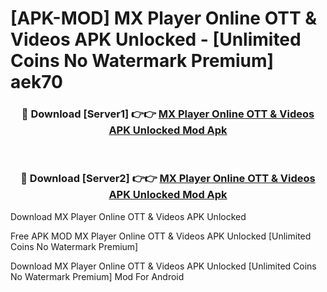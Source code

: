 # [APK-MOD] MX Player Online  OTT & Videos APK Unlocked - [Unlimited Coins No Watermark Premium] aek70



<div align="center">
<h3>🔴 Download [Server1] 👉👉 <a href="https://momento.my/?title=MX_Player_Online__OTT_&_Videos_APK_Unlocked">MX Player Online  OTT & Videos APK Unlocked Mod Apk</a></h3><br>

<h3>🔴 Download [Server2] 👉👉 <a href="https://momento.my/?title=MX_Player_Online__OTT_&_Videos_APK_Unlocked">MX Player Online  OTT & Videos APK Unlocked Mod Apk</a></h3>
</div>



Download MX Player Online  OTT & Videos APK Unlocked 

Free APK MOD MX Player Online  OTT & Videos APK Unlocked [Unlimited Coins No Watermark Premium]

Download MX Player Online  OTT & Videos APK Unlocked [Unlimited Coins No Watermark Premium] Mod For Android
